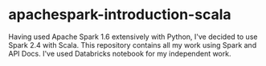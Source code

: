 # apachespark-introduction-scala
Having used Apache Spark 1.6 extensively with Python, I've decided to use Spark 2.4 with Scala. This repository contains all my work using Spark and API Docs. I've used Databricks notebook for my independent work. 
